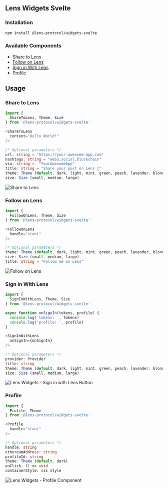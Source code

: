 ## Lens Widgets Svelte

### Installation

```sh
npm install @lens-protocol/widgets-svelte
```

### Available Components 

- [Share to Lens](#share-to-lens)
- [Follow on Lens](#follow-on-lens)
- [Sign in With Lens](#sign-in-with-lens)
- [Profile](#profile)

## Usage

### Share to Lens

```typescript
import {
  ShareToLens, Theme, Size
} from '@lens-protocol/widgets-svelte'

<ShareToLens
  content="Hello World!"
/>

/* Optional parameters */
url: string = "https://your-awesome-app.com"
hashtags: string = "web3,social,blockchain"
via: string =  "YourAwesomeApp"
title: string = "Share your post on Lens 🌿"
theme: Theme (default, dark, light, mint, green, peach, lavender, blonde)
size: Size (small, medium, large)
```

![Share to Lens](https://arweave.net/kjf9gWxLkliQku0J_d7b1YTV9rb8m5tPpoqjJ2IaJhI)

### Follow on Lens

```typescript
import {
  FollowOnLens, Theme, Size
} from '@lens-protocol/widgets-svelte'

<FollowOnLens
  handle="stani"
/>

/* Optional parameters */
theme: Theme (default, dark, light, mint, green, peach, lavender, blonde)
size: Size (small, medium, large)
title: string = "Follow me on Lens"
```

![Follow on Lens](https://arweave.net/x_3k0DBeOtHx1zQYquXoLG-Xho1o1aTB2w82xy0KxNk)

### Sign in With Lens

```typescript
import {
  SignInWithLens, Theme, Size
} from '@lens-protocol/widgets-svelte'

async function onSignIn(tokens, profile) {
  console.log('tokens: ', tokens)
  console.log('profile: ', profile)
}

<SignInWithLens
  onSignIn={onSignIn}
/>

/* Optional parameters */
provider: Provider
title: string
theme: Theme (default, dark, light, mint, green, peach, lavender, blonde)
size: Size (small, medium, large)
```

![Lens Widgets - Sign in with Lens Button](https://arweave.net/DDTfRhj9e_ZZxsX-jOMNSZ5BpxvArnrRI_OxQ3uiawI)

### Profile

```typescript
import {
  Profile, Theme
} from '@lens-protocol/widgets-svelte'

<Profile
  handle="stani"
/>

/* Optional parameters */
handle: string
ethereumAddress: string
profileId: string
theme: Theme (default, dark)
onClick: () => void
containerStyle: css style
```

![Lens Widgets - Profile Component](https://arweave.net/rzwHvxSBm55rn4nGCm0Y_a4S_GOk9z3Wjmh-Qpj3Q1Y)